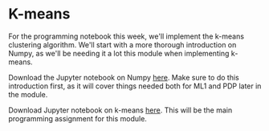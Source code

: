 # K-means

For the programming notebook this week, we'll implement the k-means clustering
algorithm. We'll start with a more thorough introduction on Numpy, as we'll be
needing it a lot this module when implementing k-means. 

Download the Jupyter notebook on Numpy [here](data/numpy.ipynb). Make sure
to do this introduction first, as it will cover things needed both for ML1 and
PDP later in the module.

Download  Jupyter notebook on k-means [here](data/k_means.ipynb). This will
be the main programming assignment for this module.
